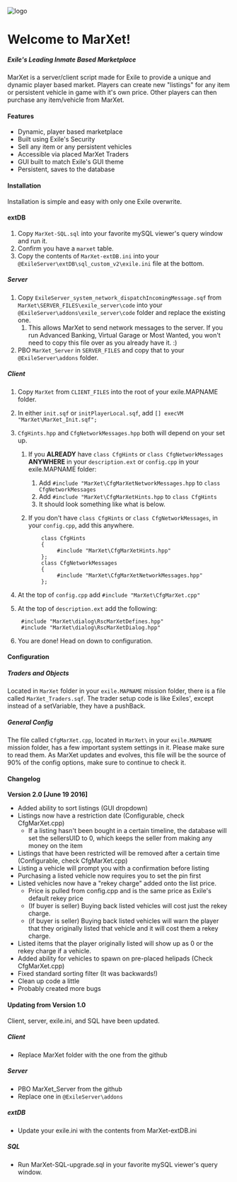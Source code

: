 ![logo](http://puu.sh/pp1ty/864b4d13b2.jpg)
# Welcome to MarXet!
##### Exile's Leading Inmate Based Marketplace

MarXet is a server/client script made for Exile to provide a unique and dynamic player based market. Players can create new "listings" for any item or persistent vehicle in game with it's own price. Other players can then purchase any item/vehicle from MarXet.

#### Features
* Dynamic, player based marketplace
* Built using Exile's Security
* Sell any item or any persistent vehicles
* Accessible via placed MarXet Traders
* GUI built to match Exile's GUI theme
* Persistent, saves to the database

#### Installation
Installation is simple and easy with only one Exile overwrite.

#### extDB
1. Copy `MarXet-SQL.sql` into your favorite mySQL viewer's query window and run it.
2. Confirm you have a `marxet` table.
3. Copy the contents of `MarXet-extDB.ini` into your `@ExileServer\extDB\sql_custom_v2\exile.ini` file at the bottom.

##### Server
1. Copy `ExileServer_system_network_dispatchIncomingMessage.sqf` from `MarXet\SERVER_FILES\exile_server\code` into your `@ExileServer\addons\exile_server\code` folder and replace the existing one.
    1. This allows MarXet to send network messages to the server. If you run Advanced Banking, Virtual Garage or Most Wanted, you won't need to copy this file over as you already have it. :)
2. PBO `MarXet_Server` in `SERVER_FILES` and copy that to your `@ExileServer\addons` folder.

##### Client
1. Copy `MarXet` from `CLIENT_FILES` into the root of your exile.MAPNAME folder.
2. In either `init.sqf` or `initPlayerLocal.sqf`, add `[] execVM "MarXet\MarXet_Init.sqf";`
3. `CfgHints.hpp` and `CfgNetworkMessages.hpp` both will depend on your set up.
    1. If you **ALREADY** have `class CfgHints` or `class CfgNetworkMessages` **ANYWHERE** in your `description.ext` or `config.cpp` in your exile.MAPNAME folder:
        1. Add `#include "MarXet\CfgMarXetNetworkMessages.hpp` to `class CfgNetworkMessages`
        2. Add `#include "MarXet\CfgMarXetHints.hpp` to `class CfgHints`
        3. It should look something like what is below.
    2. If you don't have `class CfgHints` or `class CfgNetworkMessages`, in your `config.cpp`, add this anywhere.

               class CfgHints
               {
                    #include "MarXet\CfgMarXetHints.hpp"
               };
               class CfgNetworkMessages
               {
                    #include "MarXet\CfgMarXetNetworkMessages.hpp"
               };
4. At the top of `config.cpp` add `#include "MarXet\CfgMarXet.cpp"`
4. At the top of `description.ext` add the following:

        #include "MarXet\dialog\RscMarXetDefines.hpp"
        #include "MarXet\dialog\RscMarXetDialog.hpp"
5. You are done! Head on down to configuration.

#### Configuration

##### Traders and Objects
Located in `MarXet` folder in your `exile.MAPNAME` mission folder, there is a file called `MarXet_Traders.sqf`.
The trader setup code is like Exiles', except instead of a setVariable, they have a pushBack.

##### General Config
The file called `CfgMarXet.cpp`, located in `MarXet\` in your `exile.MAPNAME` mission folder, has a few important system settings in it. Please make sure to read them.
As MarXet updates and evolves, this file will be the source of 90% of the config options, make sure to continue to check it.


#### Changelog
**Version 2.0 [June 19 2016]**
* Added ability to sort listings (GUI dropdown)
* Listings now have a restriction date (Configurable, check CfgMarXet.cpp)
    * If a listing hasn't been bought in a certain timeline, the database will set the sellersUID to 0, which keeps the seller from making any money on the item
* Listings that have been restricted will be removed after a certain time (Configurable, check CfgMarXet.cpp)
* Listing a vehicle will prompt you with a confirmation before listing
* Purchasing a listed vehicle now requires you to set the pin first
* Listed vehicles now have a "rekey charge" added onto the list price.
    * Price is pulled from config.cpp and is the same price as Exile's default rekey price
    * (If buyer is seller) Buying back listed vehicles will cost just the rekey charge.
    * (if buyer is seller) Buying back listed vehicles will warn the player that they originally listed that vehicle and it will cost them a rekey charge.
* Listed items that the player originally listed will show up as 0 or the rekey charge if a vehicle.
* Added ability for vehicles to spawn on pre-placed helipads (Check CfgMarXet.cpp)
* Fixed standard sorting filter (It was backwards!)
* Clean up code a little
* Probably created more bugs

#### Updating from Version 1.0
Client, server, exile.ini, and SQL have been updated.
##### Client
* Replace MarXet folder with the one from the github

##### Server
* PBO MarXet_Server from the github
* Replace one in `@ExileServer\addons`

##### extDB
* Update your exile.ini with the contents from MarXet-extDB.ini

##### SQL
* Run MarXet-SQL-upgrade.sql in your favorite mySQL viewer's query window.
